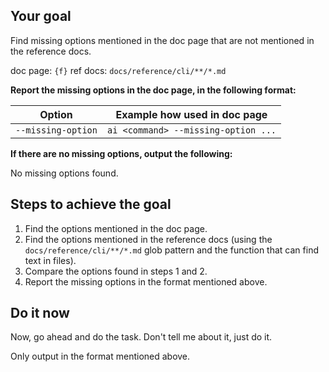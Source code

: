## Your goal

Find missing options mentioned in the doc page that are not mentioned in the reference docs.

doc page: `{f}`
ref docs: `docs/reference/cli/**/*.md`

**Report the missing options in the doc page, in the following format:**

| Option | Example how used in doc page |
|--------|-------------|
| `--missing-option` | `ai <command> --missing-option ...` |

**If there are no missing options, output the following:**

No missing options found.

## Steps to achieve the goal

1. Find the options mentioned in the doc page.
2. Find the options mentioned in the reference docs (using the `docs/reference/cli/**/*.md` glob pattern and the function that can find text in files).
3. Compare the options found in steps 1 and 2.
4. Report the missing options in the format mentioned above.

## Do it now

Now, go ahead and do the task. Don't tell me about it, just do it.

Only output in the format mentioned above.
